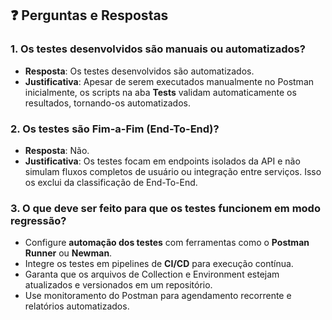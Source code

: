 ## ❓ **Perguntas e Respostas**

### **1. Os testes desenvolvidos são manuais ou automatizados?**
- **Resposta**: Os testes desenvolvidos são automatizados.  
- **Justificativa**: Apesar de serem executados manualmente no Postman inicialmente, os scripts na aba **Tests** validam automaticamente os resultados, tornando-os automatizados.

### **2. Os testes são Fim-a-Fim (End-To-End)?**
- **Resposta**: Não.  
- **Justificativa**: Os testes focam em endpoints isolados da API e não simulam fluxos completos de usuário ou integração entre serviços. Isso os exclui da classificação de End-To-End.

### **3. O que deve ser feito para que os testes funcionem em modo regressão?**
- Configure **automação dos testes** com ferramentas como o **Postman Runner** ou **Newman**.  
- Integre os testes em pipelines de **CI/CD** para execução contínua.  
- Garanta que os arquivos de Collection e Environment estejam atualizados e versionados em um repositório.  
- Use monitoramento do Postman para agendamento recorrente e relatórios automatizados.
